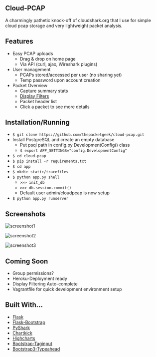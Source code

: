 ## Cloud-PCAP

A charmingly pathetic knock-off of cloudshark.org that I use for simple cloud pcap storage and very lightweight packet analysis.

## Features

* Easy PCAP uploads
	* Drag & drop on home page
	* Via API (curl, ajax, Wireshark plugins)
* User management
    * PCAPs stored/accessed per user (no sharing yet)
    * Temp password upon account creation
* Packet Overview
    * Capture summary stats
    * [Display Filters](http://wiki.wireshark.org/DisplayFilters)
    * Packet header list
    * Click a packet to see more details 

## Installation/Running

* `$ git clone https://github.com/thepacketgeek/cloud-pcap.git`
* Install PostgreSQL and create an empty database
	* Put psql path in config.py DevelopmentConfig() class
	* `$ export APP_SETTINGS="config.DevelopmentConfig"`
* `$ cd cloud-pcap`
* `$ pip install -r requirements.txt`
* `$ cd app`
* `$ mkdir static/tracefiles`
* `$ python app.py shell`
    * `>>> init_db`
    * `>>> db.session.commit()`
   	* Default user admin/cloudpcap is now setup
* `$ python app.py runserver`

## Screenshots

![screenshot1](docs/cloud-pcap1.png "Screenshot #1")

![screenshot2](docs/cloud-pcap2.png "Screenshot #2")

![screenshot3](docs/cloud-pcap3.png "Screenshot #3")

## Coming Soon

* Group permissions?
* Heroku-Deployment ready
* Display Filtering Auto-complete
* Vagrantfile for quick development environment setup


## Built With...

* [Flask](http://flask.pocoo.org)
* [Flask-Bootstrap](http://pythonhosted.org/Flask-Bootstrap/)
* [PyShark](http://kiminewt.github.io/pyshark/)
* [Chartkick](https://github.com/mher/chartkick.py)
* [Highcharts](http://api.highcharts.com/highcharts)
* [Bootstrap-Taginput](http://timschlechter.github.io/bootstrap-tagsinput/examples/)
* [Bootstrap3-Typeahead](https://github.com/bassjobsen/Bootstrap-3-Typeahead)

